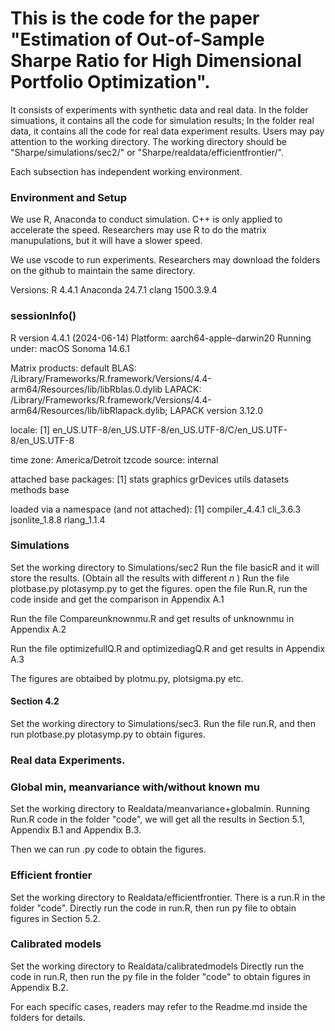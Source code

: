 # This is the code for the paper "Estimation of Out-of-Sample Sharpe Ratio for High Dimensional Portfolio Optimization".

It consists of experiments with synthetic data and real data. In the folder simuations, it contains all the code for simulation results; In the folder real data, it contains all the code for real data experiment results. Users may pay attention to the working directory. The working directory should be "Sharpe/simulations/sec2/" or "Sharpe/realdata/efficientfrontier/". 

Each subsection has independent working environment.

### Environment and Setup
We use R, Anaconda to conduct simulation. C++ is only applied to accelerate the speed. Researchers may use R to do the matrix manupulations, but it will have a slower speed.

We use vscode to run experiments. Researchers may download the folders on the github to maintain the same directory.



Versions: 
R 4.4.1 Anaconda 24.7.1 clang 1500.3.9.4

### sessionInfo()
R version 4.4.1 (2024-06-14)
Platform: aarch64-apple-darwin20
Running under: macOS Sonoma 14.6.1

Matrix products: default
BLAS:   /Library/Frameworks/R.framework/Versions/4.4-arm64/Resources/lib/libRblas.0.dylib 
LAPACK: /Library/Frameworks/R.framework/Versions/4.4-arm64/Resources/lib/libRlapack.dylib;  LAPACK version 3.12.0

locale:
[1] en_US.UTF-8/en_US.UTF-8/en_US.UTF-8/C/en_US.UTF-8/en_US.UTF-8

time zone: America/Detroit
tzcode source: internal

attached base packages:
[1] stats     graphics  grDevices utils     datasets  methods   base     

loaded via a namespace (and not attached):
[1] compiler_4.4.1 cli_3.6.3      jsonlite_1.8.8 rlang_1.1.4   


### Simulations

Set the working directory to Simulations/sec2
Run the file basicR and it will store the results. (Obtain all the results with different $n$ )
Run the file plotbase.py plotasymp.py to get the figures.
open the file Run.R, run the code inside and get the comparison in Appendix A.1

Run the file Compareunknownmu.R and get results of unknownmu in Appendix A.2

Run the file optimizefullQ.R and optimizediagQ.R and get results in Appendix A.3

The figures are obtaibed by plotmu.py, plotsigma.py etc.
#### Section 4.2
Set the working directory to Simulations/sec3.
Run the file run.R, and then run plotbase.py plotasymp.py to obtain figures.



### Real data Experiments.
### Global min, meanvariance with/without known mu
Set the working directory to Realdata/meanvariance+globalmin. 
Running Run.R code in the folder "code", we will get all the results in Section 5.1, Appendix B.1 and Appendix B.3. 

Then we can run .py code to obtain the figures.

### Efficient frontier
Set the working directory to Realdata/efficientfrontier. 
There is a run.R in the folder "code". Directly run the code in run.R, then run py file to obtain figures in Section 5.2.


### Calibrated models
Set the working directory to Realdata/calibratedmodels Directly run the code in run.R, then run the py file in the folder "code" to obtain figures in Appendix B.2.


For each specific cases, readers may refer to the Readme.md inside the folders for details.




